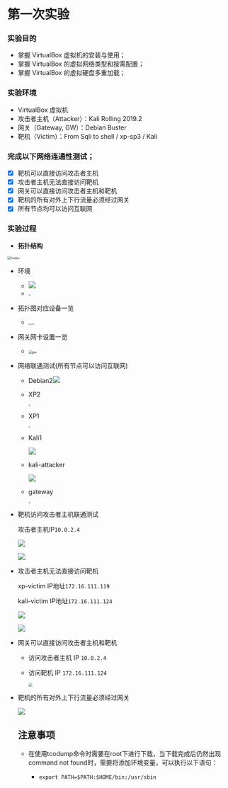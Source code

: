 # 第一次实验

### 实验目的

- 掌握 VirtualBox 虚拟机的安装与使用；
- 掌握 VirtualBox 的虚拟网络类型和按需配置；
- 掌握 VirtualBox 的虚拟硬盘多重加载；

### 实验环境

- VirtualBox 虚拟机
- 攻击者主机（Attacker）：Kali Rolling 2019.2
- 网关（Gateway, GW）：Debian Buster
- 靶机（Victim）：From Sqli to shell / xp-sp3 / Kali

### 完成以下网络连通性测试；

- [x] 靶机可以直接访问攻击者主机
- [x] 攻击者主机无法直接访问靶机
- [x] 网关可以直接访问攻击者主机和靶机
- [x] 靶机的所有对外上下行流量必须经过网关
- [x] 所有节点均可以访问互联网

### 实验过程

- **拓扑结构**

<img src="img\vb-exp-layout.png" alt="tuopu" style="zoom:50%;" />

- 环境
  - ![](img\target.png)
  - <img src="img\interfaces.png" style="zoom: 25%;" />
- 拓扑图对应设备一览
  - <img src="img\struct.png" alt="tuopu" style="zoom: 25%;" />
- 网关网卡设置一览
  - <img src="img\gw_interner.png" alt="gw" style="zoom: 50%;" />

- 网络联通测试(所有节点可以访问互联网)

  - Debian2![](img\Debian2_net.png)

  - XP2

    <img src="img\xp2_net.png" style="zoom:25%;" />

  - XP1

    <img src="img\xp1_net.png" style="zoom:25%;" />

  - Kali1

    ![](img\kali1_net.png)

  - kali-attacker

    ![](F:\A_homework\2022-ns-public-chen-xueting\2022-ns-public-chen-xueting\第一次实验\img\attacker_net.png)

  - gateway

    <img src="img\xp2_net.png" style="zoom:25%;" />

- 靶机访问攻击者主机联通测试

  攻击者主机IP`10.0.2.4`

  ![](img\xp2_attacker.png)

  ![](img\kali_attacker.png)

- 攻击者主机无法直接访问靶机

  xp-victim IP地址`172.16.111.119`

  kali-victim IP地址`172.16.111.124`

  ![](img\attacker_kali.png)

  

  ![](F:\A_homework\2022-ns-public-chen-xueting\2022-ns-public-chen-xueting\第一次实验\img\attacker_xp.png)

  

- 网关可以直接访问攻击者主机和靶机

  - 访问攻击者主机 IP `10.0.2.4`

  - 访问靶机 IP `172.16.111.124`

    <img src="F:\A_homework\2022-ns-public-chen-xueting\2022-ns-public-chen-xueting\第一次实验\img\gw.png" style="zoom:50%;" />

- 靶机的所有对外上下行流量必须经过网关

  ![](img\pcap.png)

  ## 注意事项

  - 在使用tcodump命令时需要在root下进行下载，当下载完成后仍然出现command not found时，需要将添加环境变量，可以执行以下语句：

    - `export PATH=$PATH:$HOME/bin:/usr/sbin`

    

